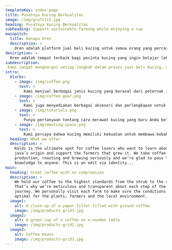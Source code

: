 ```yaml
---
templateKey: index-page
title: Pusatnya Kucing Berkualitas
image: /img/grafiti5.jpg
heading: Pusatnya Kucing Berkualitas
subheading: Support sustainable farming while enjoying a cup
mainpitch:
  title: Kenapa Oren
  description: >
    Oren adalah platform jual beli kucing untuk semua orang yang percaya bahwa memiliki kucing bukan hanya tentang menemukan teman yang menyenangkan, tapi juga memberikan dampak positif. Kami menghubungkan para pembeli dan penjual kucing dengan cara yang aman dan terpercaya, serta memastikan sebagian dari keuntungan kami disalurkan untuk mendukung kesejahteraan hewan dan komunitas peternak.
description: >-
  Oren adalah tempat terbaik bagi pecinta kucing yang ingin belajar lebih banyak tentang cara merawat dan memilih kucing yang sehat dan bahagia. Kami menjaga proses jual beli kucing dengan sangat serius, dari pemilihan ras hingga kesejahteraan kucing, dan kami senang bisa membagikan pengetahuan ini kepada siapa pun.
subdescription: 
 Kami sangat menghargai setiap langkah dalam proses jual beli kucing, mulai dari pemilihan ras yang tepat hingga memastikan kesejahteraan mereka. Dengan senang hati, kami ingin berbagi informasi dan wawasan ini kepada siapa pun yang ingin memahami lebih dalam tentang cara merawat kucing dengan baik.
intro:
  blurbs:
    - image: /img/coffee.png
      text: >
        Kami menjual berbagai jenis kucing yang berasal dari peternak independen dan peternakan yang berkomitmen pada kesejahteraan hewan. Kami bangga menawarkan berbagai pilihan kucing dengan perhatian penuh terhadap kesehatan dan kebahagiaan mereka. Hubungi kami langsung untuk mengetahui ketersediaan terbaru.
    - image: /img/coffee-gear.png
      text: >
        Kami juga menyediakan berbagai aksesori dan perlengkapan untuk kucing, seperti kandang, mainan, hingga perlengkapan perawatan. Kami memastikan semua produk yang kami jual berkualitas dan aman untuk kucing Anda.
    - image: /img/tutorials.png
      text: >
        Punya pertanyaan tentang cara merawat kucing yang baru Anda beli? Atau tidak tahu cara memilih makanan yang tepat untuk kucing Anda? Jangan khawatir, kami siap membantu. Anda bisa mengatur sesi konsultasi pribadi dengan ahli perawatan hewan kami untuk mempelajari segala hal yang perlu Anda ketahui tentang merawat kucing. Hubungi kami melalui email atau telepon untuk detail lebih lanjut.
    - image: /img/meeting-space.png
      text: >
        Kami percaya bahwa kucing memiliki kekuatan untuk membawa kebahagiaan dan koneksi antar sesama. Itulah sebabnya kami menyediakan ruang khusus di platform kami, di mana Anda bisa bertemu dan berdiskusi dengan sesama pecinta kucing, berbagi tips perawatan, atau hanya sekadar berbincang tentang hewan peliharaan Anda.
  heading: What we offer
  description: >
    Kaldi is the ultimate spot for coffee lovers who want to learn about their
    java’s origin and support the farmers that grew it. We take coffee
    production, roasting and brewing seriously and we’re glad to pass that
    knowledge to anyone. This is an edit via identity...
main:
  heading: Great coffee with no compromises
  description: >
    We hold our coffee to the highest standards from the shrub to the cup.
    That’s why we’re meticulous and transparent about each step of the coffee’s
    journey. We personally visit each farm to make sure the conditions are
    optimal for the plants, farmers and the local environment.
  image1:
    alt: A close-up of a paper filter filled with ground coffee
    image: /img/products-grid3.jpg
  image2:
    alt: A green cup of a coffee on a wooden table
    image: /img/products-grid2.jpg
  image3:
    alt: Coffee beans
    image: /img/products-grid1.jpg
---
```

